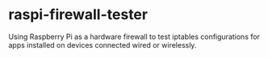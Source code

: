 # raspi-firewall-tester
Using Raspberry Pi as a hardware firewall to test iptables configurations for apps installed on devices connected wired or wirelessly.
